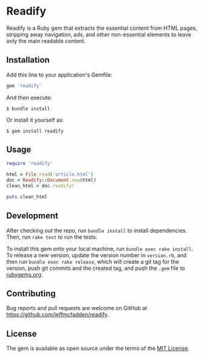 # Readify

Readify is a Ruby gem that extracts the essential content from HTML pages, stripping away navigation, ads, and other non-essential elements to leave only the main readable content.

## Installation

Add this line to your application's Gemfile:

```ruby
gem 'readify'
```

And then execute:

    $ bundle install

Or install it yourself as:

    $ gem install readify

## Usage

```ruby
require 'readify'

html = File.read('article.html')
doc = Readify::Document.new(html)
clean_html = doc.readify!

puts clean_html
```

## Development

After checking out the repo, run `bundle install` to install dependencies. Then, run `rake test` to run the tests.

To install this gem onto your local machine, run `bundle exec rake install`. To release a new version, update the version number in `version.rb`, and then run `bundle exec rake release`, which will create a git tag for the version, push git commits and the created tag, and push the `.gem` file to [rubygems.org](https://rubygems.org).

## Contributing

Bug reports and pull requests are welcome on GitHub at https://github.com/jeffmcfadden/readify.

## License

The gem is available as open source under the terms of the [MIT License](https://opensource.org/licenses/MIT).
